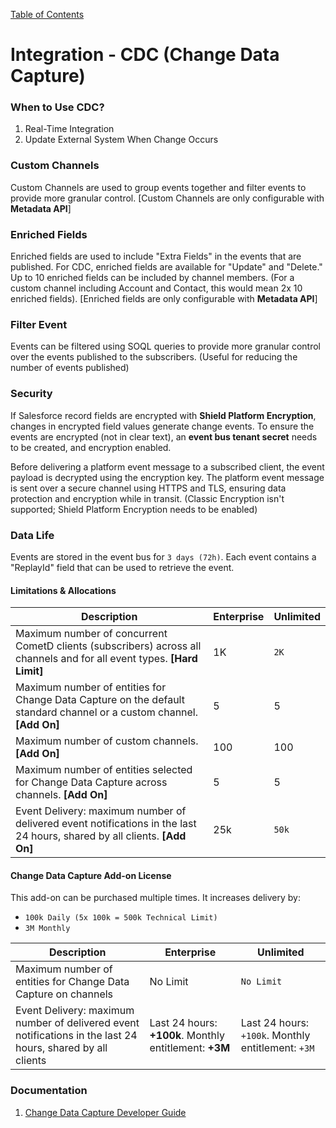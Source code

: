 [Table of Contents](../Documentation.md)

# Integration - CDC (Change Data Capture)

### When to Use CDC?

1. Real-Time Integration
2. Update External System When Change Occurs

### Custom Channels

Custom Channels are used to group events together and filter events to provide more granular control.
[Custom Channels are only configurable with **Metadata API**]

### Enriched Fields

Enriched fields are used to include "Extra Fields" in the events that are published.
For CDC, enriched fields are available for "Update" and "Delete." Up to 10 enriched fields can be included by channel members. (For a custom channel including Account and Contact, this would mean 2x 10 enriched fields).
[Enriched fields are only configurable with **Metadata API**]

### Filter Event

Events can be filtered using SOQL queries to provide more granular control over the events published to the subscribers. (Useful for reducing the number of events published)

### Security

If Salesforce record fields are encrypted with **Shield Platform Encryption**, changes in encrypted field values generate change events. To ensure the events are encrypted (not in clear text), an **event bus tenant secret** needs to be created, and encryption enabled.

Before delivering a platform event message to a subscribed client, the event payload is decrypted using the encryption key. The platform event message is sent over a secure channel using HTTPS and TLS, ensuring data protection and encryption while in transit.
(Classic Encryption isn't supported; Shield Platform Encryption needs to be enabled)

### Data Life

Events are stored in the event bus for `3 days (72h)`. Each event contains a "ReplayId" field that can be used to retrieve the event.

#### Limitations & Allocations

| Description | Enterprise | Unlimited |
|-------------|------------|-----------|
| Maximum number of concurrent CometD clients (subscribers) across all channels and for all event types. **[Hard Limit]** | 1K | `2K` |
| Maximum number of entities for Change Data Capture on the default standard channel or a custom channel. **[Add On]** | 5 | 5 |
| Maximum number of custom channels. **[Add On]** | 100 | 100 |
| Maximum number of entities selected for Change Data Capture across channels. **[Add On]** | 5 | 5 |
| Event Delivery: maximum number of delivered event notifications in the last 24 hours, shared by all clients. **[Add On]** | 25k | `50k` |

#### Change Data Capture Add-on License

This add-on can be purchased multiple times. It increases delivery by:

- `100k Daily (5x 100k = 500k Technical Limit)`
- `3M Monthly`

| Description | Enterprise | Unlimited |
|-------------|------------|-----------|
| Maximum number of entities for Change Data Capture on channels | No Limit | `No Limit` |
| Event Delivery: maximum number of delivered event notifications in the last 24 hours, shared by all clients | Last 24 hours: **+100k**. Monthly entitlement: **+3M** | Last 24 hours: `+100k`. Monthly entitlement: `+3M` |

### Documentation

1. [Change Data Capture Developer Guide](https://developer.salesforce.com/docs/atlas.en-us.change_data_capture.meta/change_data_capture/cdc_intro.htm)
